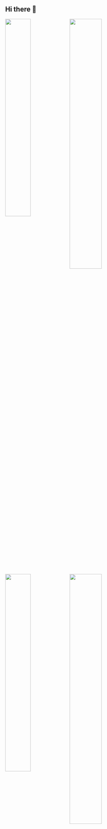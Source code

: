 
## Hi there 👋

<img  align="left" width="40%" src="https://github-readme-stats.vercel.app/api?username=AndrewYapKJ" />
<img  align="left" width="45%"  src="https://github-readme-stats.vercel.app/api/top-langs/?username=AndrewYapKJ">


<img  align="left" width="40%" src="https://github-readme-stats.vercel.app/api?username=AndrewYapKJ" />
<img  align="left" width="45%"  src="https://github-readme-stats.vercel.app/api/top-langs/?username=AndrewYapKJ">
<!--
**AndrewYapKJ/AndrewYapKJ** is a ✨ _special_ ✨ repository because its `README.md` (this file) appears on your GitHub profile.

Here are some ideas to get you started:

- 🔭 I’m currently working on ...
- 🌱 I’m currently learning ...
- 👯 I’m looking to collaborate on ...
- 🤔 I’m looking for help with ...
- 💬 Ask me about ...
- 📫 How to reach me: ...
- 😄 Pronouns: ...
- ⚡ Fun fact: ...
-->
